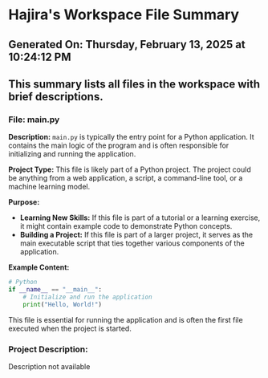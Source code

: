 # Hajira's Workspace File Summary
## Generated On: Thursday, February 13, 2025 at 10:24:12 PM
This summary lists all files in the workspace with brief descriptions.
---
### File: main.py

**Description:**
`main.py` is typically the entry point for a Python application. It contains the main logic of the program and is often responsible for initializing and running the application.

**Project Type:**
This file is likely part of a Python project. The project could be anything from a web application, a script, a command-line tool, or a machine learning model.

**Purpose:**
- **Learning New Skills:** If this file is part of a tutorial or a learning exercise, it might contain example code to demonstrate Python concepts.
- **Building a Project:** If this file is part of a larger project, it serves as the main executable script that ties together various components of the application.

**Example Content:**
```python
# Python
if __name__ == "__main__":
    # Initialize and run the application
    print("Hello, World!")
```

This file is essential for running the application and is often the first file executed when the project is started. 
### Project Description:
 Description not available
